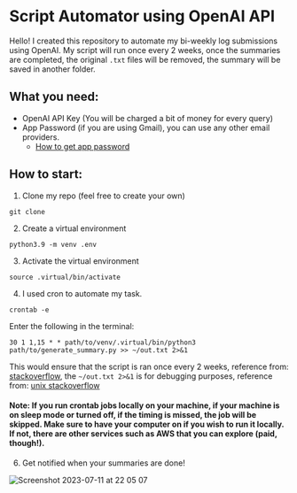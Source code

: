 # Script Automator using OpenAI API
Hello! I created this repository to automate my bi-weekly log submissions using OpenAI. My script will run once every 2 weeks, once the summaries are completed, the original `.txt` files will be removed, the summary will be saved in another folder.

## What you need:
- OpenAI API Key (You will be charged a bit of money for every query)
- App Password (if you are using Gmail), you can use any other email providers.
  - [How to get app password](https://support.google.com/accounts/answer/185833?hl=en)

## How to start:
1. Clone my repo (feel free to create your own)
```
git clone
```

2. Create a virtual environment
```
python3.9 -m venv .env
```

3. Activate the virtual environment
```
source .virtual/bin/activate
```

4. I used cron to automate my task.
```
crontab -e
```
Enter the following in the terminal:
```
30 1 1,15 * * path/to/venv/.virtual/bin/python3 path/to/generate_summary.py >> ~/out.txt 2>&1
```
This would ensure that the script is ran once every 2 weeks, reference from: [stackoverflow](https://stackoverflow.com/questions/46109358/how-to-create-a-cron-expression-for-every-2-weeks), the `~/out.txt 2>&1` is for debugging purposes, reference from: [unix stackoverflow](https://unix.stackexchange.com/questions/99263/what-does-21-in-this-command-mean)

#### Note: If you run crontab jobs locally on your machine, if your machine is on sleep mode or turned off, if the timing is missed, the job will be skipped. Make sure to have your computer on if you wish to run it locally. If not, there are other services such as AWS that you can explore (paid, though!).

6. Get notified when your summaries are done!

![Screenshot 2023-07-11 at 22 05 07](https://github.com/zejian99/script-automator/assets/100704949/1e7c0ff7-088d-48c6-8f5e-d04e482c6bbf)
